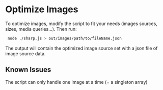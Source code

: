 # Optimize Images

To optimize images, modify the script to fit your needs (images sources, sizes, media queries...).
Then run:

```sh
 node ./sharp.js > out/images/path/to/fileName.json
```

The output will contain the optimized image source set with a json file of image source data.

## Known Issues

The script can only handle one image at a time (= a singleton array)
